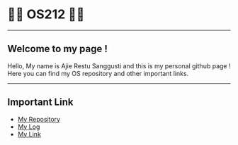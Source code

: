 # 👨‍💻 OS212 👨‍💻
---
## Welcome to my page ! 
Hello, My name is Ajie Restu Sanggusti and this is my personal github page ! Here you can find my OS repository and other important links.

---
## Important Link
- [My Repository](https://github.com/ajierestus/os212)
- [My Log](https://ajierestus.github.io/os212/TXT/mylog.txt)
- [My Link](https://ajierestus.github.io/os212/links.md)
